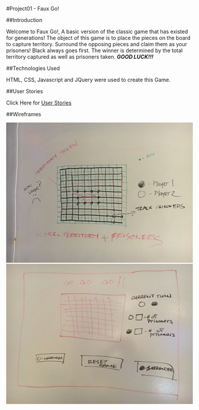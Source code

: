 #Project01 - Faux Go!

##Introduction

Welcome to Faux Go!,  A basic version of the classic game that has existed for generations!  The object of this game is to place the pieces on the board to capture territory.  Surround the opposing pieces and claim them as your prisoners!  Black always goes first.  The winner is determined by the total territory captured as well as prisoners taken.  **_GOOD LUCK!!!_**

##Technologies Used

HTML, CSS, Javascript and JQuery were used to create this Game.

##User Stories

Click Here for [User Stories](https://trello.com/b/idPf1BgD/project-1-go-go-go)

##Wireframes

![wireframe1](./assets/IMG_1959.JPG)
![wireframe2](./assets/IMG_1960.JPG)

